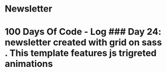 # Newsletter
# 100 Days Of Code - Log  ### Day 24:  newsletter created with grid on sass . This template features js trigreted animations 
